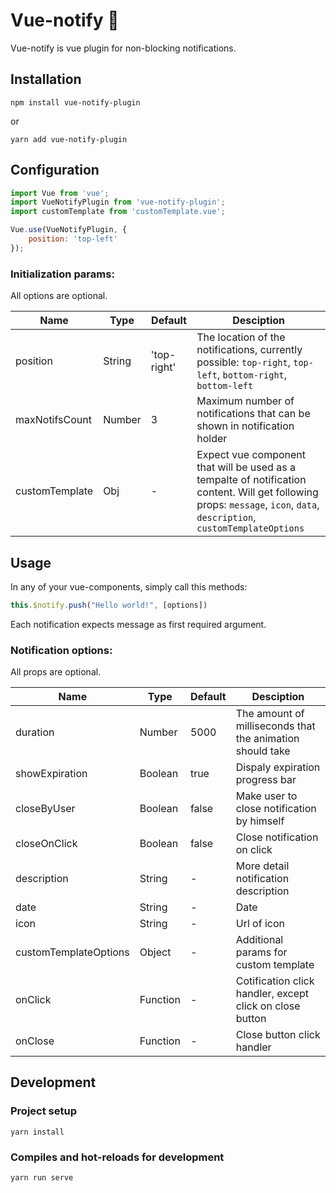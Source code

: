 # Vue-notify 💬
Vue-notify is vue plugin for non-blocking notifications.

## Installation
```
npm install vue-notify-plugin
```
or
```
yarn add vue-notify-plugin
```

## Configuration
```js
import Vue from 'vue';
import VueNotifyPlugin from 'vue-notify-plugin';
import customTemplate from 'customTemplate.vue';

Vue.use(VueNotifyPlugin, {
    position: 'top-left'
});
```

### Initialization params:
All options are optional.

|Name	|Type	|Default	|Desciption|
| ------ | ------ | ------ | ------ |
| position | String | 'top-right' | The location of the notifications, currently possible: `top-right`, `top-left`, `bottom-right`, `bottom-left` |
|maxNotifsCount|Number|3|Maximum number of notifications that can be shown in notification holder|
|customTemplate|Obj|-|Expect vue component that will be used as a tempalte of notification content. Will get following props: `message`, `icon`, `data`, `description`, `customTemplateOptions`|

## Usage
In any of your vue-components, simply call this methods:
```js
this.$notify.push("Hello world!", [options])
```
Each notification expects message as first required argument.

### Notification options:
All props are optional.

|Name	|Type	|Default	|Desciption|
| ------ | ------ | ------ | ------ |
|duration|Number|5000|The amount of milliseconds that the animation should take|
|showExpiration|Boolean|true|Dispaly expiration progress bar|
|closeByUser|Boolean|false|Make user to close notification by himself|
|closeOnClick|Boolean|false|Close notification on click|
|description|String|-|More detail notification description|
|date|String|-|Date|
|icon|String|-|Url of icon|
|customTemplateOptions|Object|-|Additional params for custom template|
|onClick|Function|-|Cotification click handler, except click on close button|
|onClose|Function|-|Close button click handler|

## Development
### Project setup
```
yarn install
```

### Compiles and hot-reloads for development
```
yarn run serve
```
